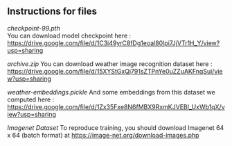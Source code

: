 ## Instructions for files

*checkpoint-99.pth* \
You can download model checkpoint here : https://drive.google.com/file/d/1C3i49yrC8fDg1eoal80lpi7JjVTr1H_Y/view?usp=sharing

*archive.zip*
You can download weather image recognition dataset here : https://drive.google.com/file/d/15XYStGxQj791sZTPnYe0uZZuAKFnqSui/view?usp=sharing

*weather-embeddings.pickle*
And some embeddings from this dataset we computed here : https://drive.google.com/file/d/1Zx35Fxe8N6fMBX9RxmKJVEBI_UxWb1qX/view?usp=sharing

*Imagenet Dataset*
To reproduce training, you should download Imagenet 64 x 64 (batch format) at https://image-net.org/download-images.php
